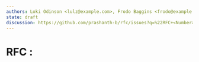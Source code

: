 ```yaml
---
authors: Loki Odinson <lulz@example.com>, Frodo Baggins <frodo@example.com>
state: draft
discussion: https://github.com/prashanth-b/rfc/issues?q=%22RFC+<Number>%22
---
```


# RFC <Number>: <Title>
